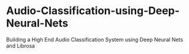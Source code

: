 # Audio-Classification-using-Deep-Neural-Nets
Building a High End Audio Classification System using Deep Neural Nets and Librosa
